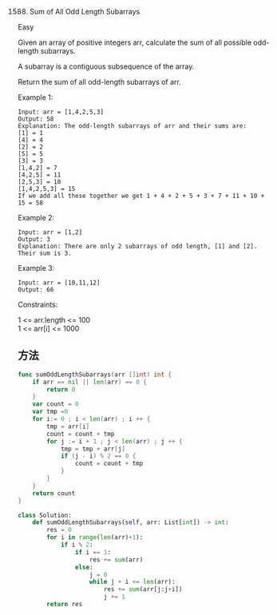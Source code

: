 1588. Sum of All Odd Length Subarrays


Easy


Given an array of positive integers arr, calculate the sum of all possible odd-length subarrays.

A subarray is a contiguous subsequence of the array.

Return the sum of all odd-length subarrays of arr.

 

Example 1:

```
Input: arr = [1,4,2,5,3]
Output: 58
Explanation: The odd-length subarrays of arr and their sums are:
[1] = 1
[4] = 4
[2] = 2
[5] = 5
[3] = 3
[1,4,2] = 7
[4,2,5] = 11
[2,5,3] = 10
[1,4,2,5,3] = 15
If we add all these together we get 1 + 4 + 2 + 5 + 3 + 7 + 11 + 10 + 15 = 58
```

Example 2:

```
Input: arr = [1,2]
Output: 3
Explanation: There are only 2 subarrays of odd length, [1] and [2]. Their sum is 3.
```

Example 3:

```
Input: arr = [10,11,12]
Output: 66
```
 

Constraints:

1 <= arr.length <= 100   
1 <= arr[i] <= 1000


## 方法


```go
func sumOddLengthSubarrays(arr []int) int {
    if arr == nil || len(arr) == 0 {
        return 0
    }
    var count = 0
    var tmp =0 
    for i:= 0 ; i < len(arr) ; i ++ {
        tmp = arr[i]
        count = count + tmp
        for j := i + 1 ; j < len(arr) ; j ++ {
            tmp = tmp + arr[j]
            if (j - i) % 2 == 0 {
                count = count + tmp
            }
        }
    }
    return count
}
```


```python
class Solution:
    def sumOddLengthSubarrays(self, arr: List[int]) -> int:
        res = 0
        for i in range(len(arr)+1):
            if i % 2:
                if i == 1:
                    res += sum(arr)
                else:
                    j = 0
                    while j + i <= len(arr):
                        res += sum(arr[j:j+i])
                        j += 1
        return res
```